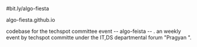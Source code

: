 #bit.ly/algo-fiesta 


algo-fiesta.github.io

codebase for the techspot committee event -- algo-feista -- .
an weekly event by techspot committe under the IT,DS departmental forum "Pragyan ".
